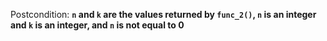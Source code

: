Postcondition: **`n` and `k` are the values returned by `func_2()`, `n` is an integer and `k` is an integer, and `n` is not equal to 0**